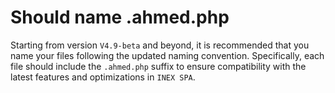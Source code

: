 # Should name .ahmed.php

Starting from version `V4.9-beta` and beyond, it is recommended that you name your files following the updated naming convention. Specifically, each file should include the `.ahmed.php` suffix to ensure compatibility with the latest features and optimizations in `INEX SPA`.
